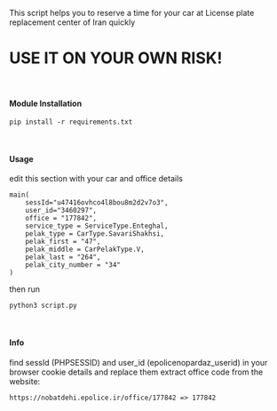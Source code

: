 This script helps you to reserve a time for your car at License plate replacement center of Iran quickly
# USE IT ON YOUR OWN RISK!
<br/>

#### Module Installation
```
pip install -r requirements.txt
```
<br />

#### Usage
edit this section with your car and office details

```
main(
    sessId="u47416ovhco4l8bou8m2d2v7o3",
    user_id="3460297",
    office = "177842",
    service_type = ServiceType.Enteghal,
    pelak_type = CarType.SavariShakhsi,
    pelak_first = "47",
    pelak_middle = CarPelakType.V,
    pelak_last = "264",
    pelak_city_number = "34"
)
```

then run
```
python3 script.py
```
<br />

#### Info
find sessId (PHPSESSID) and user_id (epolicenopardaz_userid) in your browser cookie details and replace them
extract office code from the website: 
```
https://nobatdehi.epolice.ir/office/177842 => 177842
```